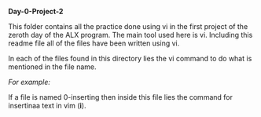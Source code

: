 **Day-0-Project-2**

This folder contains all the practice done using vi in the first project of the zeroth day of the ALX program. 
The main tool used here is vi. 
Including this readme file all of the files have been written using vi. 

In each of the files found in this directory lies the vi command to do what is mentioned in the file name.

*For example:*

If a file is named 0-inserting then inside this file lies the command for insertinaa text in vim (**i**).
